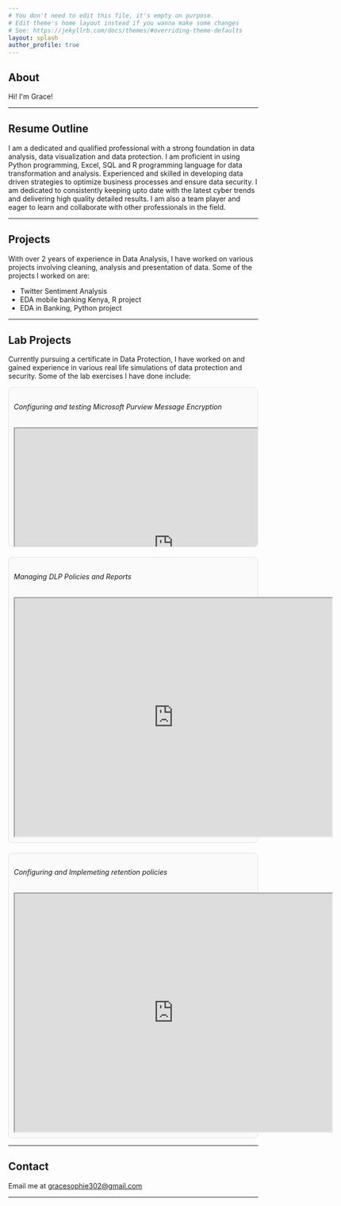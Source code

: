 ```yaml
---
# You don't need to edit this file, it's empty on purpose.
# Edit theme's home layout instead if you wanna make some changes
# See: https://jekyllrb.com/docs/themes/#overriding-theme-defaults
layout: splash
author_profile: true
---
```

## <a id="home"></a>About
Hi! I'm Grace!

---

## <a id="resume"></a>Resume Outline
I am a dedicated and qualified professional with a strong foundation in data analysis, data visualization and data protection. I am proficient in using Python programming, Excel, SQL and R programming language for data transformation and analysis. Experienced and skilled in developing data driven strategies to optimize business processes and ensure data security. I am dedicated to consistently keeping upto date with the latest cyber trends and delivering high quality detailed results. I am also a team player and eager to learn and collaborate with other professionals in the field.

---

## <a id="projects"></a>Projects
With over 2 years of experience in Data Analysis, I have worked on various projects involving cleaning, analysis and presentation of data. Some of the projects I worked on are:
- Twitter Sentiment Analysis
- EDA mobile banking Kenya, R project
- EDA in Banking, Python project
  
---

## <a id="lab"></a>Lab Projects
Currently pursuing a certificate in Data Protection, I have worked on and gained experience in various real life simulations of data protection and security. Some of the lab exercises I have done include:
<style>
  .lab-grid {
    display: grid;
    grid-template-columns: repeat(auto-fit, minmax(300px, 1fr));
    gap: 20px;
  }
  .lab-card {
    border: 1px solid #e0e0e0;
    border-radius: 8px;
    padding: 10px;
    background: #fafafa;
  }
  .lab-card h4 {
    margin-top: 0;
  }
</style>

<div class="lab-grid">

  <div class="lab-card" style="overflow: auto; height: 300px;">
    <h6>Configuring and testing Microsoft Purview Message Encryption</h6>
    <iframe src="https://drive.google.com/file/d/1M8uP2iU587MzOuYcmrly1Uf8KC35-uGL/preview" width="640" height="480" allow="autoplay"></iframe>
  </div>

  <div class="lab-card">
    <h6>Managing DLP Policies and Reports</h6>
    <iframe src="https://drive.google.com/file/d/1lfbD2J1WVB3PFDYJNbZwmtXdrfG0q8nz/preview" width="640" height="480" allow="autoplay"></iframe>
  </div>

  <div class="lab-card">
    <h6>Configuring and Implemeting retention policies</h6>
    <iframe src="https://drive.google.com/file/d/1GOHTMr9dA7COA7eFfGkDYtf5wnb47e6b/preview" width="640" height="480" allow="autoplay"></iframe>
  </div>

</div>

 ---

## <a id="contacts"></a>Contact
Email me at gracesophie302@gmail.com

---
